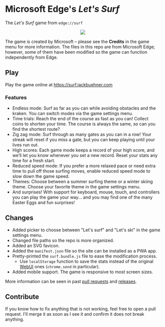 # Microsoft Edge's _Let's Surf_

The _Let's Surf_ game from `edge://surf`

<p align="center">
  <img src="https://i.imgur.com/9ybOdy7.png"/>
</p>

The game is created by Microsoft – please see the **Credits** in the game menu for more information. The files in this repo are from Microsoft Edge; however, some of them have been modified so the game can function independently from Edge.

## Play

Play the game online at https://surf.jackbuehner.com

### Features

- Endless mode: Surf as far as you can while avoiding obstacles and the kraken. You can switch modes via the game settings menu.
- Time trials: Reach the end of the course as fast as you can! Collect coins to shorten your time. The course is always the same, so can you find the shortest route?
- Zig zag mode: Surf through as many gates as you can in a row! Your streak will reset if you miss a gate, but you can keep playing until your lives run out.
- High scores: Each game mode keeps a record of your high score, and we’ll let you know whenever you set a new record. Reset your stats any time for a fresh start.
- Reduced speed mode: If you prefer a more relaxed pace or need extra time to pull off those surfing moves, enable reduced speed mode to slow down the game speed.
- Themes: Choose between a summer surfing theme or a winter skiing theme. Choose your favorite theme in the game settings menu.
- And surprises! With support for keyboard, mouse, touch, and controllers you can play the game your way... and you may find one of the many Easter Eggs and fun surprises!

## Changes

- Added picker to choose between "Let's surf" and "Let's ski" in the game settings menu.
- Changed file paths so the repo is more organized.
- Added an SVG favicon.
- Added the `manifest.json` file so the site can be installed as a PWA app.
- Pretty-printed the `surf.bundle.js` file to ease the modification process.
  - Use `localStorage` function to save the stats instead of the original [WebUI](https://chromium.googlesource.com/chromium/src/+/HEAD/docs/webui_explainer.md) ones (`chrome.send` in particular).
- Added mobile support. The game is responsive to most screen sizes.

More information can be seen in past [pull requests](https://github.com/jackbuehner/MicrosoftEdge-S.U.R.F./pulls?q=is%3Apr+is%3Aclosed) and [releases](https://github.com/jackbuehner/MicrosoftEdge-S.U.R.F./releases).

## Contribute

If you know how to fix anything that is not working, feel free to open a pull request. I'll merge it as soon as I see it and confirm it does not break anything.
